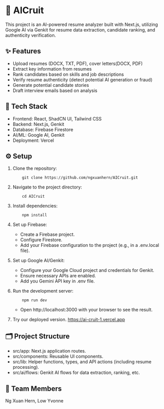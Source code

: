 # 🚀 AICruit

This project is an AI-powered resume analyzer built with Next.js, utilizing Google AI via Genkit for resume data extraction, candidate ranking, and authenticity verification.

## ✨ Features

- Upload resumes (DOCX, TXT, PDF), cover letters(DOCX, PDF)
- Extract key information from resumes
- Rank candidates based on skills and job descriptions
- Verify resume authenticity (detect potential AI generation or fraud)
- Generate potential candidate stories
- Draft interview emails based on analysis

## 🧰 Tech Stack

- Frontend: React, ShadCN UI, Tailwind CSS
- Backend: Next.js, Genkit
- Database: Firebase Firestore
- AI/ML: Google AI, Genkit
- Deployment: Vercel

## ⚙️ Setup

1.  Clone the repository:
    ```
        git clone https://github.com/ngxuanhern/AICruit.git
    ```

2.  Navigate to the project directory:
    ```
        cd AICruit
    ```


4.  Install dependencies:
    ```
        npm install
     ```


5.  Set up Firebase:
    - Create a Firebase project.
    - Configure Firestore.
    - Add your Firebase configuration to the project (e.g., in a .env.local file).

6.  Set up Google AI/Genkit:
    - Configure your Google Cloud project and credentials for Genkit.
    - Ensure necessary APIs are enabled.
    - Add you Gemini API key in .env file.

7.  Run the development server:
    ```
        npm run dev
    ```
    - Open http://localhost:3000 with your browser to see the result.
      
    
7. Try our deployed version.
   https://ai-cruit-1.vercel.app
   
## 🗂️ Project Structure

- src/app: Next.js application routes.
- src/components: Reusable UI components.
- src/lib: Helper functions, types, and API actions (including resume processing).
- src/ai/flows: Genkit AI flows for data extraction, ranking, etc.
  
## 👥 Team Members
Ng Xuan Hern, Low Yvonne
